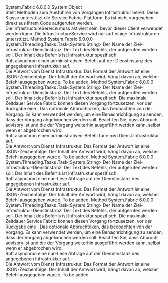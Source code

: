 <Type Name="FabricClient+InfrastructureServiceClient" FullName="System.Fabric.FabricClient+InfrastructureServiceClient">
  <TypeSignature Language="C#" Value="public sealed class FabricClient.InfrastructureServiceClient" />
  <TypeSignature Language="ILAsm" Value=".class nested public auto ansi sealed beforefieldinit FabricClient/InfrastructureServiceClient extends System.Object" />
  <TypeSignature Language="DocId" Value="T:System.Fabric.FabricClient.InfrastructureServiceClient" />
  <TypeSignature Language="VB.NET" Value="Public NotInheritable Class FabricClient.InfrastructureServiceClient" />
  <TypeSignature Language="F#" Value="type FabricClient.InfrastructureServiceClient = class" />
  <AssemblyInfo>
    <AssemblyName>System.Fabric</AssemblyName>
    <AssemblyVersion>6.0.0.0</AssemblyVersion>
  </AssemblyInfo>
  <Base>
    <BaseTypeName>System.Object</BaseTypeName>
  </Base>
  <Interfaces />
  <Docs>
    <summary>
      <para>Stellt Methoden zum Ausführen von Vorgängen Infrastruktur bereit.</para>
      <para>Diese Klasse unterstützt die Service Fabric-Plattform. Es ist nicht vorgesehen, direkt aus Ihrem Code aufgerufen werden.</para>
    </summary>
    <remarks>
      <para>Die InfrastructureService muss aktiviert sein, bevor dieser Client verwendet werden kann. Die InfrastructureService wird nur auf einige Infrastrukturen unterstützt.</para>
    </remarks>
  </Docs>
  <Members>
    <Member MemberName="InvokeInfrastructureCommandAsync">
      <MemberSignature Language="C#" Value="public System.Threading.Tasks.Task&lt;string&gt; InvokeInfrastructureCommandAsync (Uri serviceName, string command);" />
      <MemberSignature Language="ILAsm" Value=".method public hidebysig instance class System.Threading.Tasks.Task`1&lt;string&gt; InvokeInfrastructureCommandAsync(class System.Uri serviceName, string command) cil managed" />
      <MemberSignature Language="DocId" Value="M:System.Fabric.FabricClient.InfrastructureServiceClient.InvokeInfrastructureCommandAsync(System.Uri,System.String)" />
      <MemberSignature Language="VB.NET" Value="Public Function InvokeInfrastructureCommandAsync (serviceName As Uri, command As String) As Task(Of String)" />
      <MemberSignature Language="F#" Value="member this.InvokeInfrastructureCommandAsync : Uri * string -&gt; System.Threading.Tasks.Task&lt;string&gt;" Usage="infrastructureServiceClient.InvokeInfrastructureCommandAsync (serviceName, command)" />
      <MemberType>Method</MemberType>
      <AssemblyInfo>
        <AssemblyName>System.Fabric</AssemblyName>
        <AssemblyVersion>6.0.0.0</AssemblyVersion>
      </AssemblyInfo>
      <ReturnValue>
        <ReturnType>System.Threading.Tasks.Task&lt;System.String&gt;</ReturnType>
      </ReturnValue>
      <Parameters>
        <Parameter Name="serviceName" Type="System.Uri" />
        <Parameter Name="command" Type="System.String" />
      </Parameters>
      <Docs>
        <param name="serviceName">
          <para>Der Name der Ziel-Infrastruktur-Dienstinstanz.</para>
        </param>
        <param name="command">
          <para>Der Text des Befehls, der aufgerufen werden soll.  Der Inhalt des Befehls ist Infrastruktur spezifisch.</para>
        </param>
        <summary>
          <para>Ruft asynchron einen administrativen-Befehl auf der Dienstinstanz des angegebenen Infrastruktur auf.</para>
        </summary>
        <returns>
          <para>Die Antwort vom Dienst Infrastruktur. Das Format der Antwort ist eine JSON-Zeichenfolge. Der Inhalt der Antwort wird, hängt davon ab, welcher Befehl ausgegeben wurde.</para>
        </returns>
        <remarks>To be added.</remarks>
      </Docs>
    </Member>
    <Member MemberName="InvokeInfrastructureCommandAsync">
      <MemberSignature Language="C#" Value="public System.Threading.Tasks.Task&lt;string&gt; InvokeInfrastructureCommandAsync (Uri serviceName, string command, TimeSpan timeout, System.Threading.CancellationToken cancellationToken);" />
      <MemberSignature Language="ILAsm" Value=".method public hidebysig instance class System.Threading.Tasks.Task`1&lt;string&gt; InvokeInfrastructureCommandAsync(class System.Uri serviceName, string command, valuetype System.TimeSpan timeout, valuetype System.Threading.CancellationToken cancellationToken) cil managed" />
      <MemberSignature Language="DocId" Value="M:System.Fabric.FabricClient.InfrastructureServiceClient.InvokeInfrastructureCommandAsync(System.Uri,System.String,System.TimeSpan,System.Threading.CancellationToken)" />
      <MemberSignature Language="F#" Value="member this.InvokeInfrastructureCommandAsync : Uri * string * TimeSpan * System.Threading.CancellationToken -&gt; System.Threading.Tasks.Task&lt;string&gt;" Usage="infrastructureServiceClient.InvokeInfrastructureCommandAsync (serviceName, command, timeout, cancellationToken)" />
      <MemberType>Method</MemberType>
      <AssemblyInfo>
        <AssemblyName>System.Fabric</AssemblyName>
        <AssemblyVersion>6.0.0.0</AssemblyVersion>
      </AssemblyInfo>
      <ReturnValue>
        <ReturnType>System.Threading.Tasks.Task&lt;System.String&gt;</ReturnType>
      </ReturnValue>
      <Parameters>
        <Parameter Name="serviceName" Type="System.Uri" />
        <Parameter Name="command" Type="System.String" />
        <Parameter Name="timeout" Type="System.TimeSpan" />
        <Parameter Name="cancellationToken" Type="System.Threading.CancellationToken" />
      </Parameters>
      <Docs>
        <param name="serviceName">
          <para>Der Name der Ziel-Infrastruktur-Dienstinstanz.</para>
        </param>
        <param name="command">
          <para>Der Text des Befehls, der aufgerufen werden soll.  Der Inhalt des Befehls ist Infrastruktur spezifisch.</para>
        </param>
        <param name="timeout">
          <para>Die maximale Zeitdauer Service Fabric können diesen Vorgang fortzusetzen, vor der Rückgabe eine <see cref="T:System.TimeoutException" />.</para>
        </param>
        <param name="cancellationToken">
          <para>Das optionale Abbruchtoken, das beobachten von der Vorgang. Es kann verwendet werden, um eine Benachrichtigung zu senden, dass der Vorgang abgebrochen werden soll. Beachten Sie, dass Abbruch advisory ist und die der Vorgang weiterhin ausgeführt werden kann, selbst wenn er abgebrochen wird.</para>
        </param>
        <summary>
          <para>Ruft asynchron einen administrativen-Befehl für einen Dienst Infrastruktur auf.</para>
        </summary>
        <returns>
          <para>Die Antwort vom Dienst Infrastruktur. Das Format der Antwort ist eine JSON-Zeichenfolge. Der Inhalt der Antwort wird, hängt davon ab, welcher Befehl ausgegeben wurde.</para>
        </returns>
        <remarks>To be added.</remarks>
      </Docs>
    </Member>
    <Member MemberName="InvokeInfrastructureQueryAsync">
      <MemberSignature Language="C#" Value="public System.Threading.Tasks.Task&lt;string&gt; InvokeInfrastructureQueryAsync (Uri serviceName, string command);" />
      <MemberSignature Language="ILAsm" Value=".method public hidebysig instance class System.Threading.Tasks.Task`1&lt;string&gt; InvokeInfrastructureQueryAsync(class System.Uri serviceName, string command) cil managed" />
      <MemberSignature Language="DocId" Value="M:System.Fabric.FabricClient.InfrastructureServiceClient.InvokeInfrastructureQueryAsync(System.Uri,System.String)" />
      <MemberSignature Language="VB.NET" Value="Public Function InvokeInfrastructureQueryAsync (serviceName As Uri, command As String) As Task(Of String)" />
      <MemberSignature Language="F#" Value="member this.InvokeInfrastructureQueryAsync : Uri * string -&gt; System.Threading.Tasks.Task&lt;string&gt;" Usage="infrastructureServiceClient.InvokeInfrastructureQueryAsync (serviceName, command)" />
      <MemberType>Method</MemberType>
      <AssemblyInfo>
        <AssemblyName>System.Fabric</AssemblyName>
        <AssemblyVersion>6.0.0.0</AssemblyVersion>
      </AssemblyInfo>
      <ReturnValue>
        <ReturnType>System.Threading.Tasks.Task&lt;System.String&gt;</ReturnType>
      </ReturnValue>
      <Parameters>
        <Parameter Name="serviceName" Type="System.Uri" />
        <Parameter Name="command" Type="System.String" />
      </Parameters>
      <Docs>
        <param name="serviceName">
          <para>Der Name der Ziel-Infrastruktur-Dienstinstanz.</para>
        </param>
        <param name="command">
          <para>Der Text des Befehls, der aufgerufen werden soll.  Der Inhalt des Befehls ist Infrastruktur spezifisch.</para>
        </param>
        <summary>
          <para>Ruft asynchron eine nur-Lese Abfrage auf der Dienstinstanz des angegebenen Infrastruktur auf.</para>
        </summary>
        <returns>
          <para>Die Antwort vom Dienst Infrastruktur. Das Format der Antwort ist eine JSON-Zeichenfolge. Der Inhalt der Antwort wird, hängt davon ab, welcher Befehl ausgegeben wurde.</para>
        </returns>
        <remarks>To be added.</remarks>
      </Docs>
    </Member>
    <Member MemberName="InvokeInfrastructureQueryAsync">
      <MemberSignature Language="C#" Value="public System.Threading.Tasks.Task&lt;string&gt; InvokeInfrastructureQueryAsync (Uri serviceName, string command, TimeSpan timeout, System.Threading.CancellationToken cancellationToken);" />
      <MemberSignature Language="ILAsm" Value=".method public hidebysig instance class System.Threading.Tasks.Task`1&lt;string&gt; InvokeInfrastructureQueryAsync(class System.Uri serviceName, string command, valuetype System.TimeSpan timeout, valuetype System.Threading.CancellationToken cancellationToken) cil managed" />
      <MemberSignature Language="DocId" Value="M:System.Fabric.FabricClient.InfrastructureServiceClient.InvokeInfrastructureQueryAsync(System.Uri,System.String,System.TimeSpan,System.Threading.CancellationToken)" />
      <MemberSignature Language="F#" Value="member this.InvokeInfrastructureQueryAsync : Uri * string * TimeSpan * System.Threading.CancellationToken -&gt; System.Threading.Tasks.Task&lt;string&gt;" Usage="infrastructureServiceClient.InvokeInfrastructureQueryAsync (serviceName, command, timeout, cancellationToken)" />
      <MemberType>Method</MemberType>
      <AssemblyInfo>
        <AssemblyName>System.Fabric</AssemblyName>
        <AssemblyVersion>6.0.0.0</AssemblyVersion>
      </AssemblyInfo>
      <ReturnValue>
        <ReturnType>System.Threading.Tasks.Task&lt;System.String&gt;</ReturnType>
      </ReturnValue>
      <Parameters>
        <Parameter Name="serviceName" Type="System.Uri" />
        <Parameter Name="command" Type="System.String" />
        <Parameter Name="timeout" Type="System.TimeSpan" />
        <Parameter Name="cancellationToken" Type="System.Threading.CancellationToken" />
      </Parameters>
      <Docs>
        <param name="serviceName">
          <para>Der Name der Ziel-Infrastruktur-Dienstinstanz.</para>
        </param>
        <param name="command">
          <para>Der Text des Befehls, der aufgerufen werden soll.  Der Inhalt des Befehls ist Infrastruktur spezifisch.</para>
        </param>
        <param name="timeout">
          <para>Die maximale Zeitdauer Service Fabric können diesen Vorgang fortzusetzen, vor der Rückgabe eine <see cref="T:System.TimeoutException" />.</para>
        </param>
        <param name="cancellationToken">
          <para>Das optionale Abbruchtoken, das beobachten von der Vorgang. Es kann verwendet werden, um eine Benachrichtigung zu senden, dass der Vorgang abgebrochen werden soll. Beachten Sie, dass Abbruch advisory ist und die der Vorgang weiterhin ausgeführt werden kann, selbst wenn er abgebrochen wird.</para>
        </param>
        <summary>
          <para>Ruft asynchron eine nur-Lese Abfrage auf der Dienstinstanz des angegebenen Infrastruktur auf.</para>
        </summary>
        <returns>
          <para>Die Antwort vom Dienst Infrastruktur. Das Format der Antwort ist eine JSON-Zeichenfolge. Der Inhalt der Antwort wird, hängt davon ab, welcher Befehl ausgegeben wurde.</para>
        </returns>
        <remarks>To be added.</remarks>
      </Docs>
    </Member>
  </Members>
</Type>